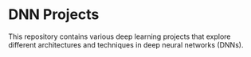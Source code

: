 # DNN Projects

This repository contains various deep learning projects that explore different architectures and techniques in deep neural networks (DNNs).
